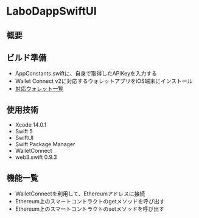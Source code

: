 #  LaboDappSwiftUI

## 概要

## ビルド準備
- AppConstants.swiftに、自身で取得したAPIKeyを入力する
- Wallet Connect v2に対応するウォレットアプリをiOS端末にインストール
 - [対応ウォレット一覧](https://explorer.walletconnect.com/?type=wallet&version=2)

## 使用技術

- Xcode 14.0.1
- Swift 5
- SwiftUI
- Swift Package Manager
- WalletConnect
- web3.swift 0.9.3

## 機能一覧

- WalletConnectを利用して、Ethereumアドレスに接続
- Ethereum上のスマートコントラクトのgetメソッドを呼び出す
- Ethereum上のスマートコントラクトのsetメソッドを呼び出す
